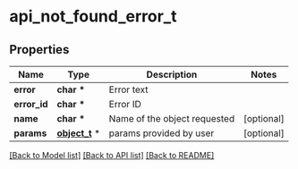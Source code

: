 # api_not_found_error_t

## Properties
Name | Type | Description | Notes
------------ | ------------- | ------------- | -------------
**error** | **char \*** | Error text | 
**error_id** | **char \*** | Error ID | 
**name** | **char \*** | Name of the object requested | [optional] 
**params** | [**object_t**](.md) \* | params provided by user | [optional] 

[[Back to Model list]](../README.md#documentation-for-models) [[Back to API list]](../README.md#documentation-for-api-endpoints) [[Back to README]](../README.md)


